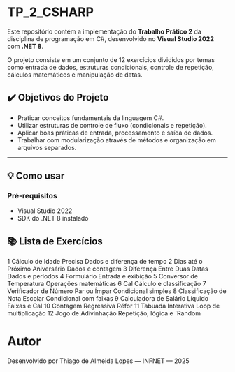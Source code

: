 # TP_2_CSHARP

Este repositório contém a implementação do **Trabalho Prático 2** da disciplina de programação em C#, desenvolvido no **Visual Studio 2022** com **.NET 8**.

O projeto consiste em um conjunto de 12 exercícios divididos por temas como entrada de dados, estruturas condicionais, controle de repetição, cálculos matemáticos e manipulação de datas.

## ✔️ Objetivos do Projeto

- Praticar conceitos fundamentais da linguagem C#.
- Utilizar estruturas de controle de fluxo (condicionais e repetição).
- Aplicar boas práticas de entrada, processamento e saída de dados.
- Trabalhar com modularização através de métodos e organização em arquivos separados.

---

## 💡 Como usar

### Pré-requisitos

- Visual Studio 2022
- SDK do .NET 8 instalado

## 📚 Lista de Exercícios

1	Cálculo de Idade Precisa	Dados e diferença de tempo
2	Dias até o Próximo Aniversário	Dados e contagem
3	Diferença Entre Duas Datas	Dados e períodos
4	Formulário	Entrada e exibição
5	Conversor de Temperatura	Operações matemáticas
6	Cal	Cálculo e classificação
7	Verificador de Número Par ou Ímpar	Condicional simples
8	Classificação de Nota Escolar	Condicional com faixas
9	Calculadora de Salário Líquido	Faixas e Cal
10	Contagem Regressiva	Réfor
11	Tabuada Interativa	Loop de multiplicação
12	Jogo de Adivinhação	Repetição, lógica e `Random

# Autor
Desenvolvido por Thiago de Almeida Lopes — INFNET — 2025


